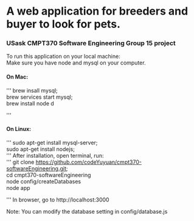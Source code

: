 # A web application for breeders and buyer to look for pets.

### USask CMPT370 Software Engineering Group 15 project

To run this application on your local machine:  
Make sure you have node and mysql on your computer.  
#### On Mac:  
''' 
        brew insall mysql;  
        brew services start mysql;  
        brew install node  d

''' 
#### On Linux:
''' 
        sudo apt-get install mysql-server;  
        sudo apt-get install nodejs;  
'''
After installation, open terminal, run:  
''' 
        git clone https://github.com/codeYuyuan/cmpt370-softwareEngineering.git;  
        cd cmpt370-softwareEngineering  
        node config/createDatabases  
        node app  

''' 
        In browser, go to  http://localhost:3000  

Note: You can modify the database setting in config/database.js
